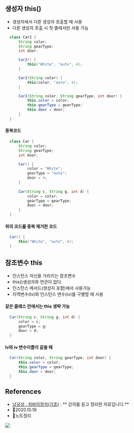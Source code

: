 ## 생성자 this()
- 생성자에서 다른 생성자 호출할 때 사용
- 다른 생성자 호출 시 첫 줄에서만 사용 가능

```java
  class Car2 {
      String color;
      String gearType;
      int door;

      Car2() {
          this("White", "auto", 4);
      }

      Car2(String color) {
          this(color, "auto", 4);
      }

      Car2(String color, String gearType, int door) {
          this.color = color;
          this.gearType = gearType;
          this.door = door;
      }
  }
```

#### 중복코드

```java
  class Car {
      String color;
      String gearType;
      int door;

      Car() {
          color = "White";
          gearType = "auto";
          door = 4;
      }
      
      Car(String c, String g, int d) {
          color = color;
          gearType = gearType;
          door = door;
      }
  }
```
#### 위의 코드를 중복 제거한 코드
```java
  Car() {
      this("White", "auto", 4);
  }
```

## 참조변수 this 
- 인스턴스 자신을 가리키는 참조변수
- this()생성자와 연관이 없다.
- 인스턴스 메서드(생성자 포함)에서 사용가능
- 지역변수(lv)와 인스턴스 변수(iv)를 구별할 때 사용

#### 같은 클래스 안에서는 this 생략 가능

```java
  Car(String c, String g, int d) {
      color = c;
      gearType = g;
      door = d;
  }
```
#### lv와 iv 변수이름이 같을 때

```java
  Car(String color, String gearType, int door) {
      this.color = color;
      this.gearType = gearType;
      this.door = door;
  }
```

## References
- [남궁성 , 자바의정석(기초)](https://www.youtube.com/user/MasterNKS) : ** 강의를 듣고 정리한 자료입니다.**
- 🎈2020.10.19
- 🎈노트정리

![](https://images.velog.io/images/withcolinsong/post/8dc5159f-5174-49f0-8cca-748d6cd38345/image.png)
